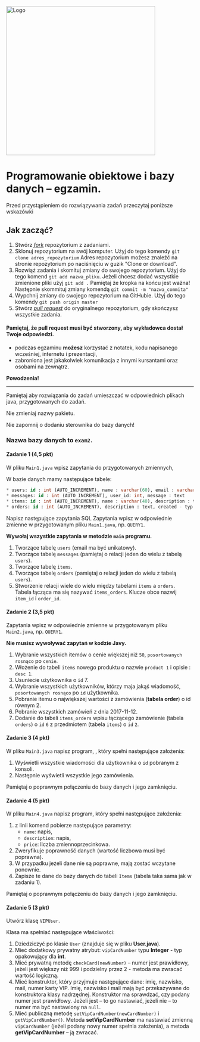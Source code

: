 <img alt="Logo" src="http://coderslab.pl/svg/logo-coderslab.svg" width="400">

# Programowanie obiektowe i bazy danych &ndash; egzamin.

Przed przystąpieniem do rozwiązywania zadań przeczytaj poniższe wskazówki

## Jak zacząć?

1. Stwórz [*fork*](https://guides.github.com/activities/forking/) repozytorium z zadaniami.
2. Sklonuj repozytorium na swój komputer. Użyj do tego komendy `git clone adres_repozytorium`
Adres repozytorium możesz znaleźć na stronie repozytorium po naciśnięciu w guzik "Clone or download".
3. Rozwiąż zadania i skomituj zmiany do swojego repozytorium. Użyj do tego komend `git add nazwa_pliku`.
Jeżeli chcesz dodać wszystkie zmienione pliki użyj `git add .` 
Pamiętaj że kropka na końcu jest ważna!
Następnie skommituj zmiany komendą `git commit -m "nazwa_commita"`
4. Wypchnij zmiany do swojego repozytorium na GitHubie.  Użyj do tego komendy `git push origin master`
5. Stwórz [*pull request*](https://help.github.com/articles/creating-a-pull-request) do oryginalnego repozytorium, gdy skończysz wszystkie zadania.

#### Pamiętaj, że pull request musi być stworzony, aby wykładowca dostał Twoje odpowiedzi.

* podczas egzaminu **możesz** korzystać z notatek, kodu napisanego wcześniej, internetu i prezentacji,
* zabroniona jest jakakolwiek komunikacja z innymi kursantami oraz osobami na zewnątrz.

**Powodzenia!**

----------------------------------------------------------------------------------------

Pamiętaj aby rozwiązania do zadań umieszczać w odpowiednich plikach java, przygotowanych do zadań. 

Nie zmieniaj nazwy pakietu.

Nie zapomnij o dodaniu sterownika do bazy danych!

### Nazwa bazy danych to `exam2`.

#### Zadanie 1 (4,5 pkt)

W pliku `Main1.java` wpisz zapytania do przygotowanych zmiennych,

W bazie danych mamy następujące tabele:
```SQL
* users: id : int (AUTO_INCREMENT), name : varchar(60), email : varchar(60), password : varchar(60)
* messages: id : int (AUTO_INCREMENT), user_id: int, message : text
* items: id : int (AUTO_INCREMENT), name : varchar(40), description : text, price : decimal(7,2)
* orders: id : int (AUTO_INCREMENT), description : text, created - typ daty, user_id: int
```
Napisz następujące zapytania SQL
Zapytania wpisz w odpowiednie zmienne w przygotowanym pliku `Main1.java`, np. `QUERY1`.

**Wywołaj wszystkie zapytania w metodzie `main` programu.**

1. Tworzące tabelę `users` (email ma być unikatowy).
2. Tworzące tabelę `messages` (pamiętaj o relacji jeden do wielu z tabelą `users`).
3. Tworzące tabelę `items`.
4. Tworzące tabelę `orders` (pamiętaj o relacji jeden do wielu z tabelą `users`).
5. Stworzenie relacji wiele do wielu między tabelami `items` a `orders`.  
     Tabela łącząca ma się nazywać `items_orders`. Klucze obce nazwij `item_id` i `order_id`.


#### Zadanie 2 (3,5 pkt)

Zapytania wpisz w odpowiednie zmienne w przygotowanym pliku `Main2.java`, np. `QUERY1`.

**Nie musisz wywoływać zapytań w kodzie Javy.**
     
1. Wybranie wszystkich itemów o cenie większej niż `50`, `posortowanych rosnąco` po `cenie`.
2. Włożenie do tabeli `items` nowego produktu o nazwie `product 1` i opisie : `desc 1`.
3. Usuniecie użytkownika o `id` 7.
4. Wybranie wszystkich użytkowników, którzy maja jakąś wiadomość, `posortowanych rosnąco` po `id` użytkownika.
5. Pobranie itemu o największej wartości z zamówienia (**tabela order**) o id równym 2.
6. Pobranie wszystkich zamówień z dnia 2017-11-12.
7.  Dodanie do tabeli `items_orders` wpisu łączącego zamówienie (tabela `orders`) o `id` `6`
 z przedmiotem (tabela `items`) o `id` `2`.


#### Zadanie 3 (4 pkt)

W pliku `Main3.java` napisz program, , który spełni następujące założenia:
1. Wyświetli wszystkie wiadomości dla użytkownika o `id` pobranym z konsoli.
2. Następnie wyświetli wszystkie jego zamówienia.
 
Pamiętaj o poprawnym połączeniu do bazy danych i jego zamknięciu.

#### Zadanie 4 (5 pkt)

W pliku `Main4.java` napisz program, który spełni następujące założenia:

1. z linii komend pobierze następujące parametry:
    * `name`: napis,
    * `description`: napis,
    * `price`: liczba zmiennoprzecinkowa.
2. Zweryfikuje poprawność danych (wartość liczbowa musi być poprawna).
3. W przypadku jeżeli dane nie są poprawne, mają zostać wczytane ponownie.
4. Zapisze te dane do bazy danych do tabeli `Items` (tabela taka sama jak w zadaniu 1).

Pamiętaj o poprawnym połączeniu do bazy danych i jego zamknięciu.


#### Zadanie 5 (3 pkt)
Utwórz klasę `VIPUser`. 

Klasa ma spełniać następujące właściwości:

1. Dziedziczyć po klasie `User` (znajduje się w pliku **User.java**).
2. Mieć dodatkowy prywatny atrybut: ```vipCardNumber``` typu **Integer** - typ opakowujący dla **int**.
3. Mieć prywatną metodę ```checkCard(newNumber)``` &ndash; numer jest prawidłowy, 
jeżeli jest większy niż 999 i podzielny przez 2 - metoda ma zwracać wartość logiczną.
4. Mieć konstruktor, który przyjmuje następujące dane: imię, nazwisko, mail, numer karty VIP.
 Imię, nazwisko i mail mają być przekazywane do konstruktora klasy nadrzędnej.
 Konstruktor ma sprawdzać, czy podany numer jest prawidłowy.
  Jeżeli jest  &ndash; to go nastawiać, jeżeli nie  &ndash; to numer ma być nastawiony na ```null```.
5. Mieć publiczną metodę ```setVipCardNumber(newCardNumber)``` i ```getVipCardNumber()```. 
Metoda **setVipCardNumber** ma nastawiać zmienną `vipCardNumber` (jeżeli podany nowy numer spełnia założenia), 
a metoda **getVipCardNumber** &ndash; ją zwracać.

